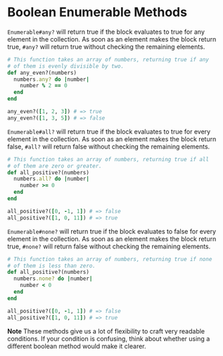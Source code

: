 # Boolean Enumerable Methods

`Enumerable#any?` will return true if the block evaluates to true for any element in the collection. As soon as an element makes the block return true, `#any?` will return true without checking the remaining elements.
```ruby
# This function takes an array of numbers, returning true if any
# of them is evenly divisible by two.
def any_even?(numbers)
  numbers.any? do |number|
    number % 2 == 0
  end
end

any_even?([1, 2, 3]) # => true
any_even?([1, 3, 5]) # => false
```

`Enumerable#all?` will return true if the block evaluates to true for every element in the collection. As soon as an element makes the block return false, `#all?` will return false without checking the remaining elements.
```ruby
# This function takes an array of numbers, returning true if all
# of them are zero or greater.
def all_positive?(numbers)
  numbers.all? do |number|
    number >= 0
  end
end

all_positive?([0, -1, 1]) # => false
all_positive?([1, 0, 11]) # => true
```

`Enumerable#none?` will return true if the block evaluates to false for every element in the collection. As soon as an element makes the block return true, `#none?` will return false without checking the remaining elements.
```ruby
# This function takes an array of numbers, returning true if none
# of them is less than zero.
def all_positive?(numbers)
  numbers.none? do |number|
    number < 0
  end
end

all_positive?([0, -1, 1]) # => false
all_positive?([1, 0, 11]) # => true
```

**Note** These methods give us a lot of flexibility to craft very readable conditions. If your condition is confusing, think about whether using a different boolean method would make it clearer.
